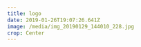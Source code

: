 ```yaml
---
title: logo
date: 2019-01-26T19:07:26.641Z
image: /media/img_20190129_144010_228.jpg
crop: Center
---
```


